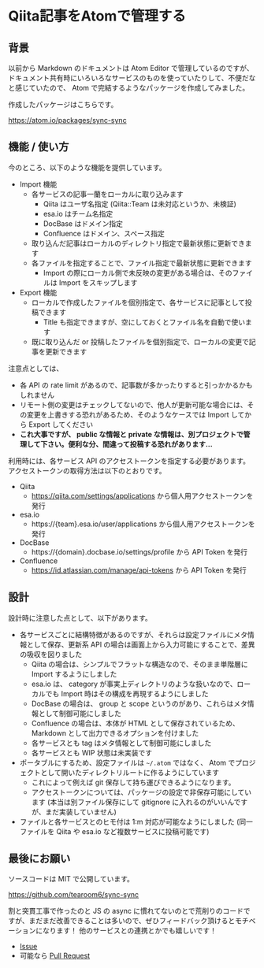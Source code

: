 # Qiita記事をAtomで管理する

## 背景

以前から Markdown のドキュメントは Atom Editor で管理しているのですが、ドキュメント共有時にいろいろなサービスのものを使っていたりして、不便だなと感じていたので、 Atom で完結するようなパッケージを作成してみました。

作成したパッケージはこちらです。

https://atom.io/packages/sync-sync


## 機能 / 使い方

今のところ、以下のような機能を提供しています。

- Import 機能
   - 各サービスの記事一蘭をローカルに取り込みます
      - Qiita はユーザ名指定 (Qiita::Team は未対応というか、未検証)
      - esa.io はチーム名指定
      - DocBase はドメイン指定
      - Confluence はドメイン、スペース指定
   - 取り込んだ記事はローカルのディレクトリ指定で最新状態に更新できます
   - 各ファイルを指定することで、ファイル指定で最新状態に更新できます
      - Import の際にローカル側で未反映の変更がある場合は、そのファイルは Import をスキップします
- Export 機能
   - ローカルで作成したファイルを個別指定で、各サービスに記事として投稿できます
      - Title も指定できますが、空にしておくとファイル名を自動で使います
   - 既に取り込んだ or 投稿したファイルを個別指定で、ローカルの変更で記事を更新できます

注意点としては、

- 各 API の rate limit があるので、記事数が多かったりすると引っかかるかもしれません
- リモート側の変更はチェックしてないので、他人が更新可能な場合には、その変更を上書きする恐れがあるため、そのようなケースでは Import してから Export してください
- **これ大事ですが、 public な情報と private な情報は、別プロジェクトで管理して下さい。便利な分、間違って投稿する恐れがあります...**

利用時には、各サービス API のアクセストークンを指定する必要があります。
アクセストークンの取得方法は以下のとおりです。

- Qiita
   - https://qiita.com/settings/applications から個人用アクセストークンを発行
- esa.io
   - https://{team}.esa.io/user/applications から個人用アクセストークンを発行
- DocBase
   - https://{domain}.docbase.io/settings/profile から API Token を発行
- Confluence
   - https://id.atlassian.com/manage/api-tokens から API Token を発行


## 設計

設計時に注意した点として、以下があります。

- 各サービスごとに結構特徴があるのですが、それらは設定ファイルにメタ情報として保存、更新系 API の場合は画面上から入力可能にすることで、差異の吸収を図りました
   - Qiita の場合は、シンプルでフラットな構造なので、そのまま単階層に Import するようにしました
   - esa.io は、 category が事実上ディレクトリのような扱いなので、ローカルでも Import 時はその構成を再現するようにしました
   - DocBase の場合は、 group と scope というのがあり、これらはメタ情報として制御可能にしました
   - Confluence の場合は、本体が HTML として保存されているため、 Markdown として出力できるオプションを付けました
   - 各サービスとも tag はメタ情報として制御可能にしました
   - 各サービスとも WIP 状態は未実装です
- ポータブルにするため、設定ファイルは `~/.atom` ではなく、 Atom でプロジェクトとして開いたディレクトリルートに作るようにしています
   - これによって例えば git 保存して持ち運びできるようになります。
   - アクセストークンについては、パッケージの設定で非保存可能にしています (本当は別ファイル保存にして gitignore に入れるのがいいんですが、まだ実装していません)
- ファイルと各サービスとのヒモ付は 1:m 対応が可能なようにしました (同一ファイルを Qiita や esa.io など複数サービスに投稿可能です)


## 最後にお願い

ソースコードは MIT で公開しています。

https://github.com/tearoom6/sync-sync

割と突貫工事で作ったのと JS の async に慣れてないのとで荒削りのコードですが、まだまだ改善できることは多いので、ぜひフィードバック頂けるとモチベーションになります！
他のサービスとの連携とかでも嬉しいです！

- [Issue](https://github.com/tearoom6/sync-sync/issues)
- 可能なら [Pull Request](https://github.com/tearoom6/sync-sync/pulls)
